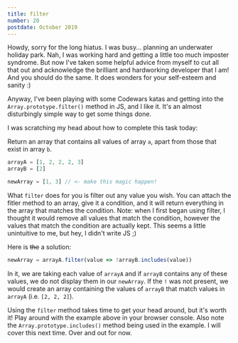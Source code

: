 ```yaml
---
title: filter
number: 20
postdate: October 2019
---
```


Howdy, sorry for the long hiatus. I was busy... planning an underwater holiday park. Nah, I was working hard and getting a little too much imposter syndrome. But now I've taken some helpful advice from myself to cut all that out and acknowledge the brilliant and hardworking developer that I am! And you should do the same. It does wonders for your self-esteem and sanity :)

Anyway, I've been playing with some Codewars katas and getting into the `Array.prototype.filter()` method in JS, and I like it. It's an almost disturbingly simple way to get some things done.

I was scratching my head about how to complete this task today:

Return an array that contains all values of array `a`, apart from those that exist in array `b`.

```js
arrayA = [1, 2, 2, 2, 3]
arrayB = [2]

newArray = [1, 3] // <- make this magic happen!
```

What `filter` does for you is filter out any value you wish. You can attach the fitler method to an array, give it a condition, and it will return everything in the array that matches the condition. Note: when I first began using filter, I thought it would remove all values that match the condition, however the values that match the condition are actually kept. This seems a little unintuitive to me, but hey, I didn't write JS ;)

Here is ~~the~~ a solution:

```js
newArray = arrayA.filter(value => !arrayB.includes(value))
```

In it, we are taking each value of `arrayA` and if `arrayB` contains any of these values, we do not display them in our `newArray`. If the `!` was not present, we would create an array containing the values of `arrayB` that match values in `arrayA` (i.e. `[2, 2, 2]`).

Using the `filter` method takes time to get your head around, but it's worth it! Play around with the example above in your browser console. Also note the `Array.prototype.includes()` method being used in the example. I will cover this next time. Over and out for now.
